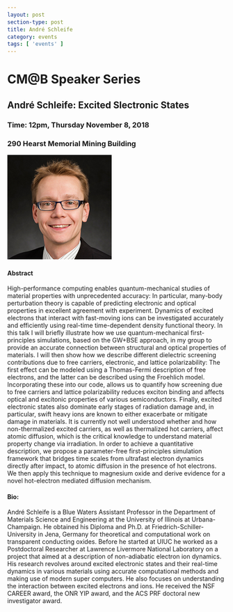 ```yaml
---
layout: post
section-type: post
title: André Schleife
category: events
tags: [ 'events' ]
---
```

# CM@B Speaker Series
## André Schleife: Excited Slectronic States
### Time: 12pm, Thursday November 8, 2018
### 290 Hearst Memorial Mining Building

![Andre Schleife](/img/speakers/Andre_Schleife.jpg)

#### Abstract
High-performance computing enables quantum-mechanical studies of material properties with unprecedented accuracy: In particular, many-body perturbation theory is capable of predicting electronic and optical properties in excellent agreement with experiment. Dynamics of excited electrons that interact with fast-moving ions can be investigated accurately and efficiently using real-time time-dependent density functional theory.
In this talk I will briefly illustrate how we use quantum-mechanical first-principles simulations, based on the GW+BSE approach, in my group to provide an accurate connection between structural and optical properties of materials. I will then show how we describe different dielectric screening contributions due to free carriers, electronic, and lattice polarizability: The first effect can be modeled using a Thomas-Fermi description of free electrons, and the latter can be described using the Froehlich model. Incorporating these into our code, allows us to quantify how screening due to free carriers and lattice polarizability reduces exciton binding and affects optical and excitonic properties of various semiconductors.
Finally, excited electronic states also dominate early stages of radiation damage and, in particular, swift heavy ions are known to either exacerbate or mitigate damage in materials. It is currently not well understood whether and how non-thermalized excited carriers, as well as thermalized hot carriers, affect atomic diffusion, which is the critical knowledge to understand material property change via irradiation. In order to achieve a quantitative description, we propose a parameter-free first-principles simulation framework that bridges time scales from ultrafast electron dynamics directly after impact, to atomic diffusion in the presence of hot electrons. We then apply this technique to magnesium oxide and derive evidence for a novel hot-electron mediated diffusion mechanism.
#### Bio:
André Schleife is a Blue Waters Assistant Professor in the Department of Materials Science and Engineering at the University of Illinois at Urbana-Champaign. He obtained his Diploma and Ph.D. at Friedrich-Schiller-University in Jena, Germany for theoretical and computational work on transparent conducting oxides. Before he started at UIUC he worked as a Postdoctoral Researcher at Lawrence Livermore National Laboratory on a project that aimed at a description of non-adiabatic electron ion dynamics. His research revolves around excited electronic states and their real-time dynamics in various materials using accurate computational methods and making use of modern super computers. He also focuses on understanding the interaction between excited electrons and ions. He received the NSF CAREER award, the ONR YIP award, and the ACS PRF doctoral new investigator award.
